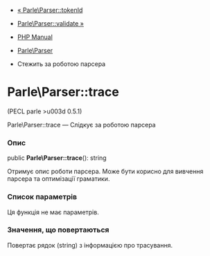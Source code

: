 - [« Parle\Parser::tokenId](parle-parser.tokenid.md)
- [Parle\Parser::validate »](parle-parser.validate.md)

- [PHP Manual](index.md)
- [Parle\Parser](class.parle-parser.md)
- Стежить за роботою парсера

# Parle\Parser::trace

(PECL parle \>u003d 0.5.1)

Parle\Parser::trace — Слідкує за роботою парсера

### Опис

public **Parle\Parser::trace**(): string

Отримує опис роботи парсера. Може бути корисно для
вивчення парсера та оптимізації граматики.

### Список параметрів

Ця функція не має параметрів.

### Значення, що повертаються

Повертає рядок (string) з інформацією про трасування.
